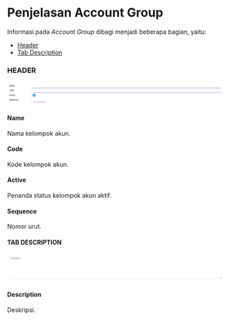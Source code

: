 # Penjelasan Account Group

Informasi pada *Account Group* dibagi menjadi beberapa bagian, yaitu:

* [Header](#bagian-header)
* [Tab Description](#tab-description)

### <a name="bagian-header">HEADER</a>

![](../../../img/account-group/bagian-header.png)

#### <a name="field-name">Name</a>

Nama kelompok akun.

#### <a name="field-code">Code</a>

Kode kelompok akun.

#### <a name="field-active">Active</a>

Penanda status kelompok akun aktif.

#### <a name="field-sequence">Sequence</a>

Nomor urut.

#### <a name="tab-description">TAB DESCRIPTION</a>

![](../../../img/account-group/tab-description.png)

#### <a name="field-description">Description</a>

Deskripsi.
